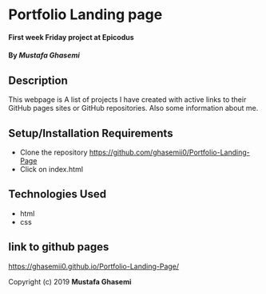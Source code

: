 # Portfolio Landing page

#### First week Friday project at Epicodus

#### By _**Mustafa Ghasemi**_

## Description

This webpage is A list of projects I have created with active links to their GitHub pages sites or GitHub repositories. Also some information about me.

## Setup/Installation Requirements

* Clone the repository https://github.com/ghasemii0/Portfolio-Landing-Page
* Click on index.html


## Technologies Used

- html
- css
## link to github pages
https://ghasemii0.github.io/Portfolio-Landing-Page/




Copyright (c) 2019 **Mustafa Ghasemi**
